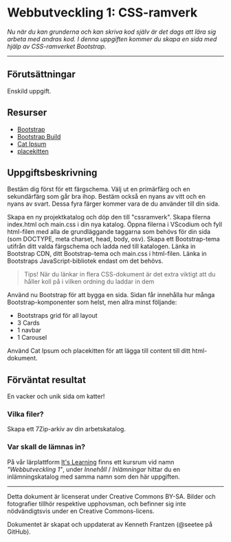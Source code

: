 # Webbutveckling 1: CSS-ramverk

_Nu när du kan grunderna och kan skriva kod själv är det dags att lära sig arbeta med andras kod. I denna uppgiften kommer du skapa en sida med hjälp av CSS-ramverket Bootstrap._

---

## Förutsättningar

Enskild uppgift.

## Resurser

* [Bootstrap](https://getbootstrap.com/)   
* [Bootstrap Build](https://bootstrap.build/)   
* [Cat Ipsum](https://fungenerators.com/lorem-ipsum/cat/)   
* [placekitten](https://placekitten.com/)   

## Uppgiftsbeskrivning   

Bestäm dig först för ett färgschema. Välj ut en primärfärg och en sekundärfärg som går bra ihop. Bestäm också en nyans av vitt och en nyans av svart. Dessa fyra färger kommer vara de du använder till din sida.   

Skapa en ny projektkatalog och döp den till "cssramverk". Skapa filerna index.html och main.css i din nya katalog. Öppna filerna i VScodium och fyll html-filen med alla de grundläggande taggarna som behövs för din sida (som DOCTYPE, meta charset, head, body, osv). Skapa ett Bootstrap-tema utifrån ditt valda färgschema och ladda ned till katalogen. Länka in Bootstrap CDN, ditt Bootstrap-tema och main.css i html-filen. Länka in Bootstraps JavaScript-bibliotek endast om det behövs. 

> Tips! När du länkar in flera CSS-dokument är det extra viktigt att du håller koll på i vilken ordning du laddar in dem   

Använd nu Bootstrap för att bygga en sida. Sidan får innehålla hur många Bootstrap-komponenter som helst, men allra minst följande:  

* Bootstraps grid för all layout 
* 3 Cards 
* 1 navbar 
* 1 Carousel 

Använd Cat Ipsum och placekitten för att lägga till content till ditt html-dokument. 

## Förväntat resultat   

En vacker och unik sida om katter! 

### Vilka filer?   

Skapa ett 7Zip-arkiv av din arbetskatalog.   

### Var skall de lämnas in?   

På vår lärplattform [It's Learning](https://stenungsund.itslearning.com/) finns ett kursrum vid namn _"Webbutveckling 1"_, under _Innehåll_ / _Inlämningar_ hittar du en inlämningskatalog med samma namn som den här uppgiften. 

---

Detta dokument är licenserat under Creative Commons BY-SA. Bilder och fotografier tillhör respektive upphovsman, och befinner sig inte nödvändigtsvis under en Creative Commons-licens.

Dokumentet är skapat och uppdaterat av Kenneth Frantzen (@seetee på GitHub).
